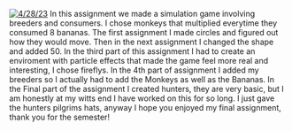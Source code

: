 [![4/28/23](https://classroom.github.com/assets/deadline-readme-button-24ddc0f5d75046c5622901739e7c5dd533143b0c8e959d652212380cedb1ea36.svg)](https://classroom.github.com/a/pJv4oXRo)
In this assignment we made a simulation game involving breeders and consumers. I chose monkeys that multiplied everytime they consumed 8 bananas. The first assignment I made circles and figured out how they would move. Then in the next assignment I changed the shape and added 50. In the third part of this assignment I had to create an enviroment with particle effects that made the game feel more real and interesting, I chose fireflys. In the 4th part of assignment I added my breeders so I actually had to add the Monkeys as well as the Bananas. In the Final part of the assignment I created hunters, they are very basic, but I am honestly at my witts end I have worked on this for so long. I just gave the hunters pilgrims hats, anyway I hope you enjoyed my final assignment, thank you for the semester! 
